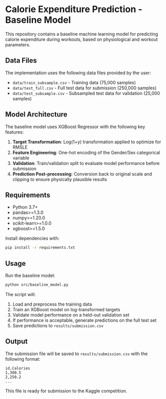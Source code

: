 # Calorie Expenditure Prediction - Baseline Model

This repository contains a baseline machine learning model for predicting calorie expenditure during workouts, based on physiological and workout parameters.

## Data Files

The implementation uses the following data files provided by the user:

- `data/train_subsample.csv` - Training data (75,000 samples)
- `data/test_full.csv` - Full test data for submission (250,000 samples)
- `data/test_subsample.csv` - Subsampled test data for validation (25,000 samples)

## Model Architecture

The baseline model uses XGBoost Regressor with the following key features:

1. **Target Transformation**: Log(1+y) transformation applied to optimize for RMSLE
2. **Feature Engineering**: One-hot encoding of the Gender/Sex categorical variable
3. **Validation**: Train/validation split to evaluate model performance before submission
4. **Prediction Post-processing**: Conversion back to original scale and clipping to ensure physically plausible results

## Requirements

- Python 3.7+
- pandas>=1.3.0
- numpy>=1.20.0
- scikit-learn>=1.0.0
- xgboost>=1.5.0

Install dependencies with:
```bash
pip install -r requirements.txt
```

## Usage

Run the baseline model:
```bash
python src/baseline_model.py
```

The script will:
1. Load and preprocess the training data
2. Train an XGBoost model on log-transformed targets
3. Validate model performance on a held-out validation set
4. If performance is acceptable, generate predictions on the full test set
5. Save predictions to `results/submission.csv`

## Output

The submission file will be saved to `results/submission.csv` with the following format:
```
id,Calories
1,300.5
2,250.2
...
```

This file is ready for submission to the Kaggle competition.